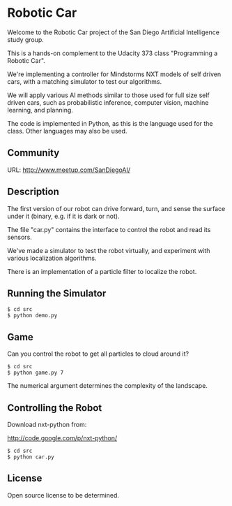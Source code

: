 # Robotic Car

Welcome to the Robotic Car project of the San Diego Artificial Intelligence study group.

This is a hands-on complement to the Udacity 373 class "Programming a Robotic Car".

We're implementing a controller for Mindstorms NXT models of self driven cars, with a matching simulator to test our algorithms.

We will apply various AI methods similar to those used for full size self driven cars, such as probabilistic inference, computer vision, machine learning, and planning.

The code is implemented in Python, as this is the language used for the class. Other languages may also be used.

## Community

URL: http://www.meetup.com/SanDiegoAI/

## Description

The first version of our robot can drive forward, turn, and sense the surface under it (binary, e.g. if it is dark or not).

The file "car.py" contains the interface to control the robot and read its sensors.

We've made a simulator to test the robot virtually, and experiment with various localization algorithms.

There is an implementation of a particle filter to localize the robot.

## Running the Simulator

    $ cd src
    $ python demo.py

## Game

Can you control the robot to get all particles to cloud around it?

    $ cd src
    $ python game.py 7

The numerical argument determines the complexity of the landscape.

## Controlling the Robot

Download nxt-python from:

http://code.google.com/p/nxt-python/

    $ cd src
    $ python car.py

## License

Open source license to be determined.